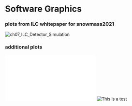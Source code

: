 # Software Graphics

### plots from ILC whitepaper for snowmass2021
![ch07_ILC_Detector_Simulation](../snowmass2021_whitepaper/ch07_ILC_Detector_Simulation)

### additional plots

![Link to the pdf and some description](figures/power_vs_logE_withLHCandCERN.pdf)
![This is a test](figures/power_vs_logE_withLHCandCERN.png)
